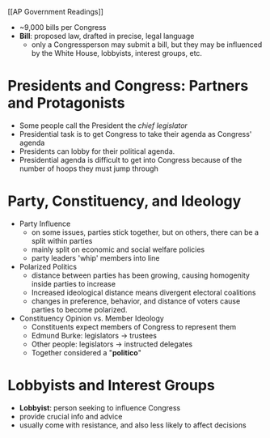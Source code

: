 [[AP Government Readings]]

- ~9,000 bills per Congress
- **Bill**: proposed law, drafted in precise, legal language
	- only a Congressperson may submit a bill, but they may be influenced by the White House, lobbyists, interest groups, etc.
# Presidents and Congress: Partners and Protagonists
 - Some people call the President the _chief legislator_
 - Presidential task is to get Congress to take their agenda as Congress' agenda
 - Presidents can lobby for their political agenda.
 - Presidential agenda is difficult to get into Congress because of the number of hoops they must jump through

# Party, Constituency, and Ideology
- Party Influence
	- on some issues, parties stick together, but on others, there can be a split within parties
	- mainly split on economic and social welfare policies
	- party leaders 'whip' members into line
- Polarized Politics
	- distance between parties has been growing, causing homogenity inside parties to increase
	- Increased ideological distance means divergent electoral coalitions
	- changes in preference, behavior, and distance of voters cause parties to become polarized.
- Constituency Opinion vs. Member Ideology
	- Constituents expect members of Congress to represent them
	- Edmund Burke: legislators -> trustees
	- Other people: legislators -> instructed delegates
	- Together considered a "**politico**"

# Lobbyists and Interest Groups
- **Lobbyist**: person seeking to influence Congress
- provide crucial info and advice
- usually come with resistance, and also less likely to affect decisions